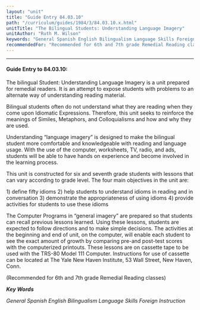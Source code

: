 ```yaml
---
layout: "unit"
title: "Guide Entry 84.03.10"
path: "/curriculum/guides/1984/3/84.03.10.x.html"
unitTitle: "The Bilingual Students: Understanding Language Imagery"
unitAuthor: "Ruth M. Wilson"
keywords: "General Spanish English Bilingualism Language Skills Foreign Instruction"
recommendedFor: "Recommended for 6th and 7th grade Remedial Reading classes"
---
```

<body>
<hr/>
<h4>
Guide Entry to 84.03.10:
</h4>
The bilingual Student: Understanding Language Imagery is a unit prepared for remedial readers.  It is an attempt to expose students with problems to an alternate way of understanding reading material.
<p>
Bilingual students often do not understand what they are reading when they come upon Idiomatic Expressions.  Therefore, this unit seeks to reinforce the meanings of Similes, Metaphors, and Colloquialisms and how and why they are used.
</p>
<p>
Understanding “language imagery” is designed to make the bilingual student more comfortable and knowledgeable with reading and language usage.  With the use of the computer, worksheets, TV, radio, and ads, students will be able to have hands on experience and become involved in the learning process.
</p>
<p>
This unit is constructed for six and seventh grade students with lessons that can vary according to grade level.  The four main objectives in the unit are:
</p>
<p>
1) define fifty idioms 2) help students to understand idioms in reading and in conversation 3) demonstrate the appropriateness of using idioms 4) provide activities for students to use these idioms
</p>
<p>
The Computer Programs in “general imagery” are prepared so that students can recall previous lessons learned.  Using these lessons, students are expected to follow directions and to make simple decisions.  The activities at the beginning and end of unit, on the computer, will enable each student to see the exact amount of growth by comparing pre-and post-test scores with the computerized printouts.  These lessons are on cassette tape to be used with the TRS-80 Model 111 Computer.  Instructions for use of cassette can be located at The Yale New Haven Institute, 53 Wall Street, New Haven, Conn.
</p>
<p>
(Recommended for 6th and 7th grade Remedial Reading classes)
</p>
<p>
<b>
<i>
Key Words
</i>
</b>
<br/>
</p>
<p>
<i>
General Spanish English Bilingualism Language Skills Foreign Instruction
</i>
</p>
</body>